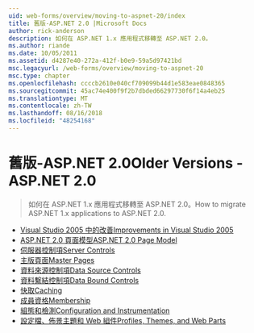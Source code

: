 ```yaml
---
uid: web-forms/overview/moving-to-aspnet-20/index
title: 舊版-ASP.NET 2.0 |Microsoft Docs
author: rick-anderson
description: 如何在 ASP.NET 1.x 應用程式移轉至 ASP.NET 2.0。
ms.author: riande
ms.date: 10/05/2011
ms.assetid: d4287e40-272a-412f-b0e9-59a5d97421bd
msc.legacyurl: /web-forms/overview/moving-to-aspnet-20
msc.type: chapter
ms.openlocfilehash: ccccb2610e040cf709099b44d1e583eae0848365
ms.sourcegitcommit: 45ac74e400f9f2b7dbded66297730f6f14a4eb25
ms.translationtype: MT
ms.contentlocale: zh-TW
ms.lasthandoff: 08/16/2018
ms.locfileid: "48254168"
---
```

<a name="older-versions---aspnet-20"></a><span data-ttu-id="b3ef7-103">舊版-ASP.NET 2.0</span><span class="sxs-lookup"><span data-stu-id="b3ef7-103">Older Versions - ASP.NET 2.0</span></span>
====================
> <span data-ttu-id="b3ef7-104">如何在 ASP.NET 1.x 應用程式移轉至 ASP.NET 2.0。</span><span class="sxs-lookup"><span data-stu-id="b3ef7-104">How to migrate ASP.NET 1.x applications to ASP.NET 2.0.</span></span>


- [<span data-ttu-id="b3ef7-105">Visual Studio 2005 中的改善</span><span class="sxs-lookup"><span data-stu-id="b3ef7-105">Improvements in Visual Studio 2005</span></span>](improvements-in-visual-studio-2005.md)
- [<span data-ttu-id="b3ef7-106">ASP.NET 2.0 頁面模型</span><span class="sxs-lookup"><span data-stu-id="b3ef7-106">ASP.NET 2.0 Page Model</span></span>](the-asp-net-2-0-page-model.md)
- [<span data-ttu-id="b3ef7-107">伺服器控制項</span><span class="sxs-lookup"><span data-stu-id="b3ef7-107">Server Controls</span></span>](server-controls.md)
- [<span data-ttu-id="b3ef7-108">主版頁面</span><span class="sxs-lookup"><span data-stu-id="b3ef7-108">Master Pages</span></span>](master-pages.md)
- [<span data-ttu-id="b3ef7-109">資料來源控制項</span><span class="sxs-lookup"><span data-stu-id="b3ef7-109">Data Source Controls</span></span>](data-source-controls.md)
- [<span data-ttu-id="b3ef7-110">資料繫結控制項</span><span class="sxs-lookup"><span data-stu-id="b3ef7-110">Data Bound Controls</span></span>](data-bound-controls.md)
- [<span data-ttu-id="b3ef7-111">快取</span><span class="sxs-lookup"><span data-stu-id="b3ef7-111">Caching</span></span>](caching.md)
- [<span data-ttu-id="b3ef7-112">成員資格</span><span class="sxs-lookup"><span data-stu-id="b3ef7-112">Membership</span></span>](membership.md)
- [<span data-ttu-id="b3ef7-113">組態和檢測</span><span class="sxs-lookup"><span data-stu-id="b3ef7-113">Configuration and Instrumentation</span></span>](configuration-and-instrumentation.md)
- [<span data-ttu-id="b3ef7-114">設定檔、佈景主題和 Web 組件</span><span class="sxs-lookup"><span data-stu-id="b3ef7-114">Profiles, Themes, and Web Parts</span></span>](profiles-themes-and-web-parts.md)

